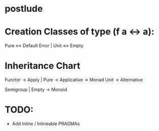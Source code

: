 # postlude

# Creation Classes of type (f a <-> a):
Pure <-> Default
Error | Unit <-> Empty

# Inheritance Chart
Functor -> Apply |
            Pure -> Applicative
                 -> Monad
            Unit -> Alternative

Semigroup |
    Empty -> Monoid

# TODO:
- Add Inline / Inlineable PRAGMAs
